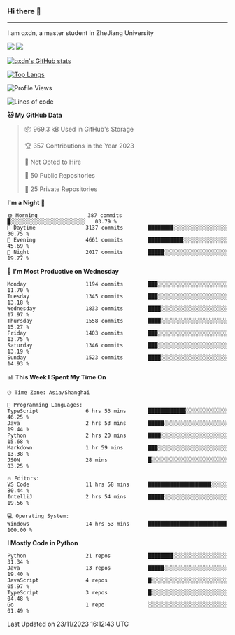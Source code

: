 ### Hi there 👋
---

I am qxdn, a master student in ZheJiang University

[![](https://img.shields.io/badge/blog-qxdn-brightgreen?style=for-the-badge&logo=hexo)](https://qianxu.run) [![](https://img.shields.io/badge/bilibili-qxdn-ff69b4?style=for-the-badge&logo=Bilibili)](https://space.bilibili.com/11674667)


[![qxdn's GitHub stats](https://github-readme-stats.vercel.app/api?username=qxdn&count_private=true&show_icons=true)](https://github.com/qxdn)

[![Top Langs](https://github-readme-stats.vercel.app/api/top-langs/?username=qxdn&layout=compact)](https://github.com/qxdn)

<!--START_SECTION:waka-->
![Profile Views](http://img.shields.io/badge/Profile%20Views-14-blue)

![Lines of code](https://img.shields.io/badge/From%20Hello%20World%20I%27ve%20Written-10.9%20million%20lines%20of%20code-blue)

**🐱 My GitHub Data** 

> 📦 969.3 kB Used in GitHub's Storage 
 > 
> 🏆 357 Contributions in the Year 2023
 > 
> 🚫 Not Opted to Hire
 > 
> 📜 50 Public Repositories 
 > 
> 🔑 25 Private Repositories 
 > 
**I'm a Night 🦉** 

```text
🌞 Morning                387 commits         █░░░░░░░░░░░░░░░░░░░░░░░░   03.79 % 
🌆 Daytime                3137 commits        ████████░░░░░░░░░░░░░░░░░   30.75 % 
🌃 Evening                4661 commits        ███████████░░░░░░░░░░░░░░   45.69 % 
🌙 Night                  2017 commits        █████░░░░░░░░░░░░░░░░░░░░   19.77 % 
```
📅 **I'm Most Productive on Wednesday** 

```text
Monday                   1194 commits        ███░░░░░░░░░░░░░░░░░░░░░░   11.70 % 
Tuesday                  1345 commits        ███░░░░░░░░░░░░░░░░░░░░░░   13.18 % 
Wednesday                1833 commits        ████░░░░░░░░░░░░░░░░░░░░░   17.97 % 
Thursday                 1558 commits        ████░░░░░░░░░░░░░░░░░░░░░   15.27 % 
Friday                   1403 commits        ███░░░░░░░░░░░░░░░░░░░░░░   13.75 % 
Saturday                 1346 commits        ███░░░░░░░░░░░░░░░░░░░░░░   13.19 % 
Sunday                   1523 commits        ████░░░░░░░░░░░░░░░░░░░░░   14.93 % 
```


📊 **This Week I Spent My Time On** 

```text
🕑︎ Time Zone: Asia/Shanghai

💬 Programming Languages: 
TypeScript               6 hrs 53 mins       ████████████░░░░░░░░░░░░░   46.25 % 
Java                     2 hrs 53 mins       █████░░░░░░░░░░░░░░░░░░░░   19.44 % 
Python                   2 hrs 20 mins       ████░░░░░░░░░░░░░░░░░░░░░   15.68 % 
Markdown                 1 hr 59 mins        ███░░░░░░░░░░░░░░░░░░░░░░   13.38 % 
JSON                     28 mins             █░░░░░░░░░░░░░░░░░░░░░░░░   03.25 % 

🔥 Editors: 
VS Code                  11 hrs 58 mins      ████████████████████░░░░░   80.44 % 
IntelliJ                 2 hrs 54 mins       █████░░░░░░░░░░░░░░░░░░░░   19.56 % 

💻 Operating System: 
Windows                  14 hrs 53 mins      █████████████████████████   100.00 % 
```

**I Mostly Code in Python** 

```text
Python                   21 repos            ████████░░░░░░░░░░░░░░░░░   31.34 % 
Java                     13 repos            █████░░░░░░░░░░░░░░░░░░░░   19.40 % 
JavaScript               4 repos             █░░░░░░░░░░░░░░░░░░░░░░░░   05.97 % 
TypeScript               3 repos             █░░░░░░░░░░░░░░░░░░░░░░░░   04.48 % 
Go                       1 repo              ░░░░░░░░░░░░░░░░░░░░░░░░░   01.49 % 
```




 Last Updated on 23/11/2023 16:12:43 UTC
<!--END_SECTION:waka-->

<!--
**qxdn/qxdn** is a ✨ _special_ ✨ repository because its `README.md` (this file) appears on your GitHub profile.

Here are some ideas to get you started:

- 🔭 I’m currently working on ...
- 🌱 I’m currently learning ...
- 👯 I’m looking to collaborate on ...
- 🤔 I’m looking for help with ...
- 💬 Ask me about ...
- 📫 How to reach me: ...
- 😄 Pronouns: ...
- ⚡ Fun fact: ...
-->
